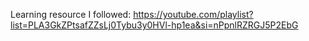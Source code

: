 Learning resource I followed:
https://youtube.com/playlist?list=PLA3GkZPtsafZZsLj0Tybu3y0HVl-hp1ea&si=nPpnlRZRGJ5P2EbG